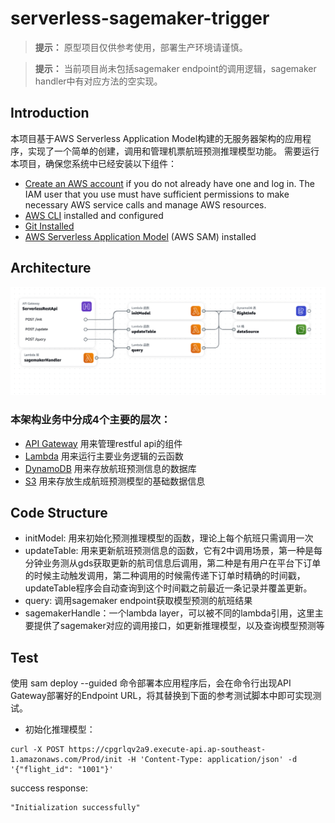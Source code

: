 # serverless-sagemaker-trigger

> **提示：** 原型项目仅供参考使用，部署生产环境请谨慎。

> **提示：** 当前项目尚未包括sagemaker endpoint的调用逻辑，sagemaker handler中有对应方法的空实现。


## Introduction
本项目基于AWS Serverless Application Model构建的无服务器架构的应用程序，实现了一个简单的创建，调用和管理机票航班预测推理模型功能。
需要运行本项目，确保您系统中已经安装以下组件：
- [Create an AWS account](https://portal.aws.amazon.com/gp/aws/developer/registration/index.html) if you do not already have one and log in. The IAM user that you use must have sufficient permissions to make necessary AWS service calls and manage AWS resources.
- [AWS CLI](https://docs.aws.amazon.com/cli/latest/userguide/install-cliv2.html) installed and configured
- [Git Installed](https://git-scm.com/book/en/v2/Getting-Started-Installing-Git)
- [AWS Serverless Application Model](https://docs.aws.amazon.com/serverless-application-model/latest/developerguide/serverless-sam-cli-install.html) (AWS SAM) installed

## Architecture
![img.png](img.png)

### 本架构业务中分成4个主要的层次：
- [API Gateway]() 用来管理restful api的组件
- [Lambda]() 用来运行主要业务逻辑的云函数
- [DynamoDB]() 用来存放航班预测信息的数据库
- [S3]() 用来存放生成航班预测模型的基础数据信息

## Code Structure
- initModel: 用来初始化预测推理模型的函数，理论上每个航班只需调用一次
- updateTable: 用来更新航班预测信息的函数，它有2中调用场景，第一种是每分钟业务测从gds获取更新的航司信息后调用，第二种是有用户在平台下订单的时候主动触发调用，第二种调用的时候需传递下订单时精确的时间戳，updateTable程序会自动查询到这个时间戳之前最近一条记录并覆盖更新。
- query: 调用sagemaker endpoint获取模型预测的航班结果
- sagemakerHandle：一个lambda layer，可以被不同的lambda引用，这里主要提供了sagemaker对应的调用接口，如更新推理模型，以及查询模型预测等

## Test
使用 sam deploy --guided 命令部署本应用程序后，会在命令行出现API Gateway部署好的Endpoint URL，将其替换到下面的参考测试脚本中即可实现测试。

- 初始化推理模型：
```shell
curl -X POST https://cpgrlqv2a9.execute-api.ap-southeast-1.amazonaws.com/Prod/init -H 'Content-Type: application/json' -d '{"flight_id": "1001"}'    
```
success response:
```shell
"Initialization successfully"
```